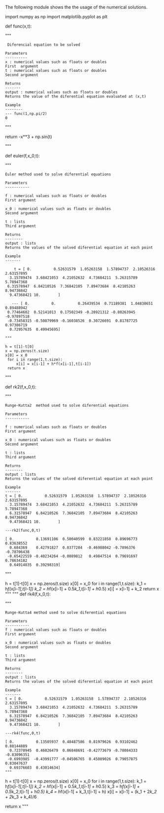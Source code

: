 The following module shows the the usage of the numerical solutions. 


import numpy as np 
import matplotlib.pyplot as plt


def func(x,t):


 
"""   

	 Diferencial equation to be solved

	Parameters
	----------
	x : numerical values such as floats or doubles
	First  argument 
	t : numerical values such as floats or doubles 
	Second argument 

	Returns
	-------
	output : numerical values such as floats or doubles
	Returns the value of the diferential equation evaluated at (x,t)

	Example 
	--------
	--- func(1,np.pi/2) 
	0


"""

return -x**3 + np.sin(t)

"""


def euler(f,x_0,t): 



"""


	Euler method used to solve diferential equations 

	Parameters
	-----------

	f : numerical values such as floats or doubles
	First argument

	x_0 : numerical values such as floats or doubles
	Second argument 

	t : lists
	Third argument 

	Returns 
	--------
	output : lists 
	Returns the values of the solved diferential equation at each point

	Example
	-------

	    t = [ 0.          0.52631579  1.05263158  1.57894737  2.10526316  2.63157895
	  3.15789474  3.68421053  4.21052632  4.73684211  5.26315789  5.78947368
	 6.31578947  6.84210526  7.36842105  7.89473684  8.42105263  8.94736842
	  9.47368421 10.        ]

	   --- [ 0.          0.          0.26439534  0.71189381  1.04830651  0.89488942
	 0.77464602  0.52141013  0.17502349 -0.28921312 -0.80263945 -0.97897518
	 -0.73458315 -0.50879969 -0.16038526  0.30726691  0.81787725  0.97386719
	  0.72957635  0.49945695]

	"""

	h = t[1]-t[0]
	x = np.zeros(t.size)
	x[0] = x_0 
	 for i in range(1,t.size):
	     x[i] = x[i-1] + h*f(x[i-1],t[i-1])
	 return x

"""




def rk2(f,x_0,t):

"""


	Runge-Kutta2  method used to solve diferential equations 

	Parameters
	-----------

	f : numerical values such as floats or doubles
	First argument

	x_0 : numerical values such as floats or doubles
	Second argument 

	t : lists
	Third argument 

	Returns 
	--------
	output : lists 
	Returns the values of the solved diferential equation at each point

	Example
	-------
	t = [ 0.          0.52631579  1.05263158  1.57894737  2.10526316  2.63157895
	  3.15789474  3.68421053  4.21052632  4.73684211  5.26315789  5.78947368
	  6.31578947  6.84210526  7.36842105  7.89473684  8.42105263  8.94736842
	  9.47368421 10.        ]

	---rk2(func,0,t)

	[ 0.          0.13691106  0.50040599  0.83221858  0.89696773  0.83638552
	  0.684369    0.42791827  0.0377284  -0.46988042 -0.7896376  -0.78706438
	 -0.65422559 -0.40234264 -0.0089812   0.49847514  0.79691697  0.78634182
	  0.64914835  0.39298319]
	    

"""



h = t[1]-t[0]
x = np.zeros(t.size)
x[0] = x_0
for i in range(1,t.size):
     k_1 = h*f(x[i-1],t[i-1])
     k_2 = h*f(x[i-1] + 0.5*k_1,t[i-1] + h*0.5)
     x[i] = x[i-1] + k_2
 return x 
"""
"""
def rk4(f,x_0,t):



"""


	Runge-Kutta4 method used to solve diferential equations

	Parameters
	-----------
	f : numerical values such as floats or doubles
	First argument

	x_0 : numerical values such as floats or doubles
	Second argument

	t : lists
	Third argument

	Returns
	--------
	output : lists
	Returns the values of the solved diferential equation at each point

	Example
	-------
	t = [ 0.          0.52631579  1.05263158  1.57894737  2.10526316  2.63157895
	  3.15789474  3.68421053  4.21052632  4.73684211  5.26315789  5.78947368
	  6.31578947  6.84210526  7.36842105  7.89473684  8.42105263  8.94736842
	  9.47368421 10.        ]

	---rk4(func,0,t)

	[ 0.          0.13505937  0.48487586  0.81979626  0.93102462  0.88144889
	  0.72370945  0.46026479  0.06848691 -0.42773679 -0.78084333 -0.83096351
	 -0.6993985  -0.43991777 -0.04506765  0.45089026  0.79057875  0.83047637
	  0.69376603  0.43014634]
	"""

h = t[1]-t[0]
x = np.zeros(t.size)
x[0] = x_0
for i in range(1,t.size):
    k_1 = h*f(x[i-1],t[i-1])
    k_2 = h*f(x[i-1] + 0.5*k_1,t[i-1] + h*0.5)
    k_3 = h*f(x[i-1] + 0.5*k_2,t[i-1] + h*0.5)
    k_4 = h*f(x[i-1] + k_3,t[i-1] + h)
    x[i] = x[i-1] + (k_1 + 2*k_2 + 2*k_3 + k_4)/6


 return x
"""
